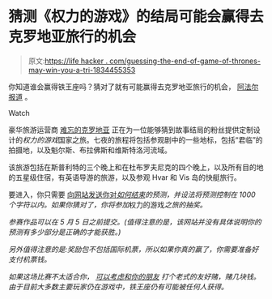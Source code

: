 # 猜测《权力的游戏》的结局可能会赢得去克罗地亚旅行的机会

> 原文:[https://life hacker . com/guessing-the-end-of-game-of-thrones-may-win-you-a-tri-1834455353](https://lifehacker.com/guessing-the-end-of-game-of-thrones-might-win-you-a-tri-1834455353)

你知道谁会赢得铁王座吗？猜对了就有可能赢得去克罗地亚旅行的机会， [阿法尔报道](https://www.afar.com/magazine/you-could-win-a-trip-to-croatia-if-you-can-guess-how-game-of-thrones-ends) 。

Watch

豪华旅游运营商 [难忘的克罗地亚](https://unforgettablecroatia.com/game-of-thrones-competition) 正在为一位能够猜到故事结局的粉丝提供定制设计的*权力的游戏*国家之旅。七夜的旅程将包括参观剧中的一些地标，包括“君临”的拍摄地，以及魁尔斯、布拉佛斯和维斯特洛河流域。

该旅游包括在斯普利特的三个晚上和在杜布罗夫尼克的四个晚上，以及所有目的地的五星级住宿，有英语导游的旅游，以及参观 Hvar 和 Vis 岛的快艇旅行。

要进入，你只需要 [向网站发送你对*如何结束*](https://unforgettablecroatia.com/game-of-thrones-competition)*的预测，并设法将预测控制在 1000 个字符以内。如果你猜对了，你将参加*权力的游戏*之旅的抽奖。*

*参赛作品可以在 5 月 5 日之前提交。(值得注意的是，该网站并没有具体说明你的预测有多少部分是正确的才能获胜。)*

*另外值得注意的是:奖励包不包括国际机票，所以如果你真的赢了，你需要准备好支付机票钱。*

*如果这场比赛不太适合你， [可以考虑和你的朋友](https://lifehacker.com/how-to-bet-on-game-of-thrones-with-your-friends-1834035583) 打个老式的友好赌，赌几块钱。由于目前大多数主要玩家仍在游戏中，铁王座仍有可能被任何人获得。*